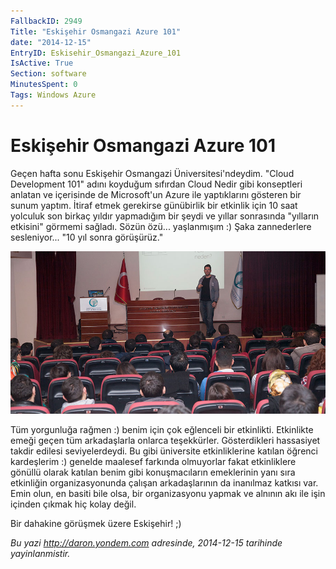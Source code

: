 ```yaml
---
FallbackID: 2949
Title: "Eskişehir Osmangazi Azure 101"
date: "2014-12-15"
EntryID: Eskisehir_Osmangazi_Azure_101
IsActive: True
Section: software
MinutesSpent: 0
Tags: Windows Azure
---
```

# Eskişehir Osmangazi Azure 101
Geçen hafta sonu Eskişehir Osmangazi Üniversitesi'ndeydim. "Cloud Development 101" adını koyduğum sıfırdan Cloud Nedir gibi konseptleri anlatan ve içerisinde de Microsoft'un Azure ile yaptıklarını gösteren bir sunum yaptım. İtiraf etmek gerekirse günübirlik bir etkinlik için 10 saat yolculuk son birkaç yıldır yapmadığım bir şeydi ve yıllar sonrasında "yılların etkisini" görmemi sağladı. Sözün özü... yaşlanmışım :) Şaka zannederlere sesleniyor... "10 yıl sonra görüşürüz."

![](media/Eskisehir_Osmangazi_Azure_101/eskisehir.jpg) 

Tüm yorgunluğa rağmen :) benim için çok eğlenceli bir etkinlikti. Etkinlikte emeği geçen tüm arkadaşlarla onlarca teşekkürler. Gösterdikleri hassasiyet takdir edilesi seviyelerdeydi. Bu gibi üniversite etkinliklerine katılan öğrenci kardeşlerim :) genelde maalesef farkında olmuyorlar fakat etkinliklere gönüllü olarak katılan benim gibi konuşmacıların emeklerinin yanı sıra etkinliğin organizasyonunda çalışan arkadaşlarının da inanılmaz katkısı var. Emin olun, en basiti bile olsa, bir organizasyonu yapmak ve alnının akı ile işin içinden çıkmak hiç kolay değil.

Bir dahakine görüşmek üzere Eskişehir! ;)


*Bu yazi http://daron.yondem.com adresinde, 2014-12-15 tarihinde yayinlanmistir.*
